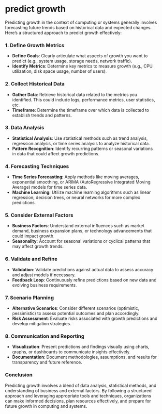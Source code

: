# predict growth

Predicting growth in the context of computing or systems generally involves forecasting future trends based on historical data and expected changes. Here’s a structured approach to predict growth effectively:

### 1. **Define Growth Metrics**

- **Define Goals**: Clearly articulate what aspects of growth you want to predict (e.g., system usage, storage needs, network traffic).
- **Identify Metrics**: Determine key metrics to measure growth (e.g., CPU utilization, disk space usage, number of users).

### 2. **Collect Historical Data**

- **Gather Data**: Retrieve historical data related to the metrics you identified. This could include logs, performance metrics, user statistics, etc.
- **Timeframe**: Determine the timeframe over which data is collected to establish trends and patterns.

### 3. **Data Analysis**

- **Statistical Analysis**: Use statistical methods such as trend analysis, regression analysis, or time series analysis to analyze historical data.
- **Pattern Recognition**: Identify recurring patterns or seasonal variations in data that could affect growth predictions.

### 4. **Forecasting Techniques**

- **Time Series Forecasting**: Apply methods like moving averages, exponential smoothing, or ARIMA (AutoRegressive Integrated Moving Average) models for time series data.
- **Machine Learning**: Utilize machine learning algorithms such as linear regression, decision trees, or neural networks for more complex predictions.

### 5. **Consider External Factors**

- **Business Factors**: Understand external influences such as market demand, business expansion plans, or technology advancements that could impact growth.
- **Seasonality**: Account for seasonal variations or cyclical patterns that may affect growth trends.

### 6. **Validate and Refine**

- **Validation**: Validate predictions against actual data to assess accuracy and adjust models if necessary.
- **Feedback Loop**: Continuously refine predictions based on new data and evolving business requirements.

### 7. **Scenario Planning**

- **Alternative Scenarios**: Consider different scenarios (optimistic, pessimistic) to assess potential outcomes and plan accordingly.
- **Risk Assessment**: Evaluate risks associated with growth predictions and develop mitigation strategies.

### 8. **Communication and Reporting**

- **Visualization**: Present predictions and findings visually using charts, graphs, or dashboards to communicate insights effectively.
- **Documentation**: Document methodologies, assumptions, and results for transparency and future reference.

### Conclusion

Predicting growth involves a blend of data analysis, statistical methods, and understanding of business and external factors. By following a structured approach and leveraging appropriate tools and techniques, organizations can make informed decisions, plan resources effectively, and prepare for future growth in computing and systems.
